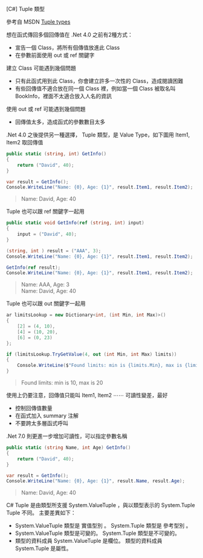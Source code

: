 [C#] Tuple 類型

參考自 MSDN [Tuple types](https://docs.microsoft.com/en-us/dotnet/csharp/language-reference/builtin-types/value-tuples)

想在函式傳回多個回傳值在 .Net 4.0 之前有2種方式：
- 宣告一個 Class，將所有佪傳值放進此 Class
- 在參數前面使用 out 或 ref 關鍵字

建立 Class 可能遇到幾個問題
- 只有此函式用到此 Class，你會建立許多一次性的 Class，造成閱讀困難
- 有些回傳值不適合放在同一個 Class 裡，例如當一個 Class 被取名叫 BookInfo，裡面不太適合放入人名的資訊

使用 out 或 ref 可能遇到幾個問題
- 回傳值太多，造成函式的參數數目太多

.Net 4.0 之後提供另一種選擇， Tuple 類型，是 Value Type，如下圖用 Item1, Item2 取回傳值

```csharp
public static (string, int) GetInfo()
{
    return ("David", 40);
}
```

```csharp
var result = GetInfo();
Console.WriteLine("Name: {0}, Age: {1}", result.Item1, result.Item2);
```

>Name: David, Age: 40


Tuple 也可以跟 ref 關鍵字一起用

```csharp
public static void GetInfo(ref (string, int) input)
{
    input = ("David", 40);
}
```

```csharp
(string, int ) result = ("AAA", 3);
Console.WriteLine("Name: {0}, Age: {1}", result.Item1, result.Item2);

GetInfo(ref result);
Console.WriteLine("Name: {0}, Age: {1}", result.Item1, result.Item2);
```

>Name: AAA, Age: 3  
Name: David, Age: 40

Tuple 也可以跟 out  關鍵字一起用

```csharp
ar limitsLookup = new Dictionary<int, (int Min, int Max)>()
{
    [2] = (4, 10),
    [4] = (10, 20),
    [6] = (0, 23)
};

if (limitsLookup.TryGetValue(4, out (int Min, int Max) limits))
{
    Console.WriteLine($"Found limits: min is {limits.Min}, max is {limits.Max}");
}
```
>Found limits: min is 10, max is 20

使用上仍要注意，回傳值只能叫 Item1, Item2 ⋯⋯ 可讀性變差，最好
- 控制回傳值數量
- 在函式加入 summary 注解
- 不要跨太多層函式呼叫

.Net 7.0 則更進一步增加可讀性，可以指定參數名稱

```csharp
public static (string Name, int Age) GetInfo()
{
    return ("David", 40);
}
```

```csharp
var result = GetInfo();
Console.WriteLine("Name: {0}, Age: {1}", result.Name, result.Age);
```

>Name: David, Age: 40


C# Tuple 是由類型所支援 System.ValueTuple ，與以類型表示的 System.Tuple Tuple 不同。 主要差異如下：
- System.ValueTuple 類型是 實值型別 。 System.Tuple 類型是 參考型別 。
- System.ValueTuple 類型是可變的。 System.Tuple 類型是不可變的。
- 類型的資料成員 System.ValueTuple 是欄位。 類型的資料成員 System.Tuple 是屬性。
